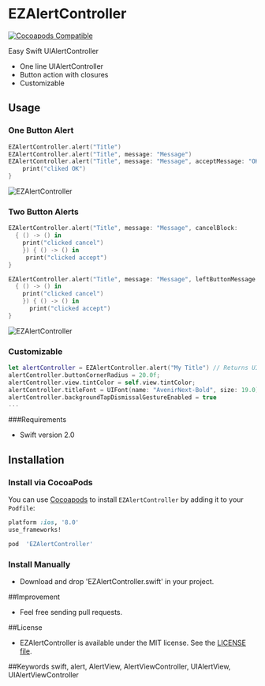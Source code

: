 EZAlertController
==============
[![Cocoapods Compatible](https://img.shields.io/cocoapods/v/EZAlertController.svg)](https://img.shields.io/cocoapods/v/EZAlertController.svg)

Easy Swift UIAlertController

- One line UIAlertController
- Button action with closures
- Customizable

## Usage

### One Button Alert

```swift
EZAlertController.alert("Title")
EZAlertController.alert("Title", message: "Message")
EZAlertController.alert("Title", message: "Message", acceptMessage: "OK") { () -> () in
    print("cliked OK")
}
```
![EZAlertController](http://i.imgur.com/A2M444x.png)

### Two Button Alerts

```swift
EZAlertController.alert("Title", message: "Message", cancelBlock: 
  { () -> () in
    print("clicked cancel")
    }) { () -> () in
     print("clicked accept")
}

EZAlertController.alert("Title", message: "Message", leftButtonMessage: "Cancel", rightButtonMessage: "Accept", leftBlock: 
  { () -> () in
    print("clicked cancel")
    }) { () -> () in
      print("clicked accept")
}
```
![EZAlertController](http://i.imgur.com/Qwgg71G.png)

### Customizable

```swift
let alertController = EZAlertController.alert("My Title") // Returns UIAlertController
alertController.buttonCornerRadius = 20.0f;
alertController.view.tintColor = self.view.tintColor;
alertController.titleFont = UIFont(name: "AvenirNext-Bold", size: 19.0)
alertController.backgroundTapDismissalGestureEnabled = true
...
```

###Requirements

- Swift version 2.0

## Installation

### Install via CocoaPods

You can use [Cocoapods](http://cocoapods.org/) to install `EZAlertController` by adding it to your `Podfile`:
```ruby
platform :ios, '8.0'
use_frameworks!

pod  'EZAlertController'
```

### Install Manually

- Download and drop 'EZAlertController.swift' in your project.

##Improvement
- Feel free sending pull requests.

##License
- EZAlertController is available under the MIT license. See the [LICENSE file](https://github.com/thellimist/EZAlertController/blob/master/LICENSE).

##Keywords
swift, alert, AlertView, AlertViewController, UIAlertView, UIAlertViewController
